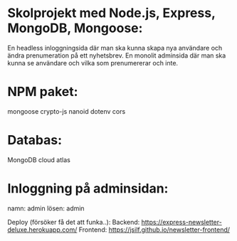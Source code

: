 # Skolprojekt med Node.js, Express, MongoDB, Mongoose:
En headless inloggningsida där man ska kunna skapa nya användare och ändra prenumeration på ett nyhetsbrev.
En monolit adminsida där man ska kunna se användare och vilka som prenumererar och inte.

# NPM paket:
mongoose
crypto-js
nanoid
dotenv
cors

# Databas:
MongoDB cloud atlas

# Inloggning på adminsidan:
namn: admin
lösen: admin

Deploy (försöker få det att funka..):
Backend: https://express-newsletter-deluxe.herokuapp.com/
Frontend: https://jsilf.github.io/newsletter-frontend/ 
